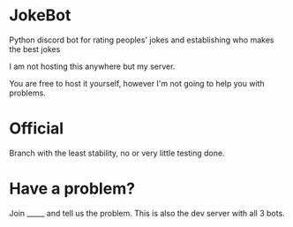 # JokeBot
Python discord bot for rating peoples' jokes and establishing who makes the best jokes

I am not hosting this anywhere but my server.

You are free to host it yourself, however I'm not going to help you with problems.
# Official
Branch with the least stability, no or very little testing done.
# Have a problem?
Join _____ and tell us the problem. This is also the dev server with all 3 bots.
